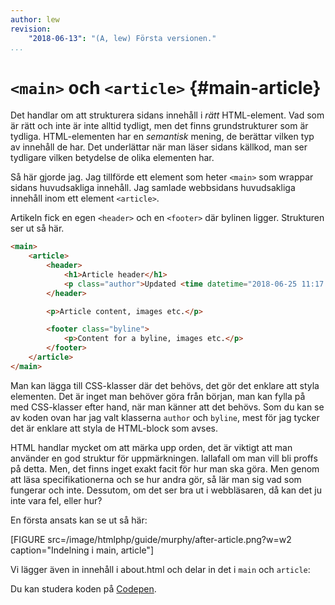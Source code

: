 ```yaml
---
author: lew
revision:
    "2018-06-13": "(A, lew) Första versionen."
...
```

`<main>` och `<article>` {#main-article}
=======================

Det handlar om att strukturera sidans innehåll i *rätt* HTML-element. Vad som är rätt och inte är inte alltid tydligt, men det finns grundstrukturer som är tydliga. HTML-elementen har en *semantisk* mening, de berättar vilken typ av innehåll de har. Det underlättar när man läser sidans källkod, man ser tydligare vilken betydelse de olika elementen har.

Så här gjorde jag. Jag tillförde ett element som heter `<main>` som wrappar sidans huvudsakliga innehåll. Jag samlade webbsidans huvudsakliga innehåll inom ett element `<article>`.

Artikeln fick en egen `<header>` och en `<footer>` där bylinen ligger. Strukturen ser ut så här.

```html
<main>
    <article>
        <header>
            <h1>Article header</h1>
            <p class="author">Updated <time datetime="2018-06-25 11:17:43">25th june 2018</time> by Murphy</p>    
        </header>

        <p>Article content, images etc.</p>

        <footer class="byline">
            <p>Content for a byline, images etc.</p>
        </footer>
    </article>
</main>
```

Man kan lägga till CSS-klasser där det behövs, det gör det enklare att styla elementen. Det är inget man behöver göra från början, man kan fylla på med CSS-klasser efter hand, när man känner att det behövs. Som du kan se av koden ovan har jag valt klasserna `author` och `byline`, mest för jag tycker det är enklare att styla de HTML-block som avses.

HTML handlar mycket om att märka upp orden, det är viktigt att man använder en god struktur för uppmärkningen. Iallafall om man vill bli proffs på detta. Men, det finns inget exakt facit för hur man ska göra. Men genom att läsa specifikationerna och se hur andra gör, så lär man sig vad som fungerar och inte. Dessutom, om det ser bra ut i webbläsaren, då kan det ju inte vara fel, eller hur?

En första ansats kan se ut så här:

[FIGURE src=/image/htmlphp/guide/murphy/after-article.png?w=w2 caption="Indelning i main, article"]

Vi lägger även in innehåll i about.html och delar in det i `main` och `article`:



Du kan studera koden på [Codepen](https://codepen.io/dbwebb/pen/VdBMVo).
